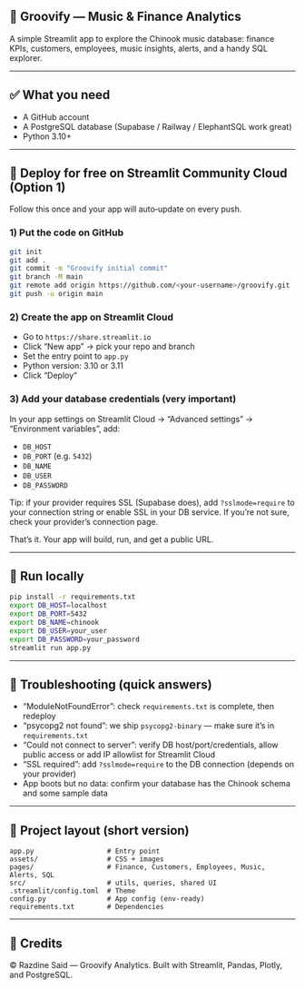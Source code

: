 ## 🎵 Groovify — Music & Finance Analytics

A simple Streamlit app to explore the Chinook music database: finance KPIs, customers, employees, music insights, alerts, and a handy SQL explorer.

---

## ✅ What you need
- A GitHub account
- A PostgreSQL database (Supabase / Railway / ElephantSQL work great)
- Python 3.10+

---

## 🚀 Deploy for free on Streamlit Community Cloud (Option 1)

Follow this once and your app will auto‑update on every push.

### 1) Put the code on GitHub
```bash
git init
git add .
git commit -m "Groovify initial commit"
git branch -M main
git remote add origin https://github.com/<your-username>/groovify.git
git push -u origin main
```

### 2) Create the app on Streamlit Cloud
- Go to `https://share.streamlit.io`
- Click “New app” → pick your repo and branch
- Set the entry point to `app.py`
- Python version: 3.10 or 3.11
- Click “Deploy”

### 3) Add your database credentials (very important)
In your app settings on Streamlit Cloud → “Advanced settings” → “Environment variables”, add:
- `DB_HOST`
- `DB_PORT` (e.g. `5432`)
- `DB_NAME`
- `DB_USER`
- `DB_PASSWORD`

Tip: if your provider requires SSL (Supabase does), add `?sslmode=require` to your connection string or enable SSL in your DB service. If you’re not sure, check your provider’s connection page.

That’s it. Your app will build, run, and get a public URL.

---

## 🧪 Run locally
```bash
pip install -r requirements.txt
export DB_HOST=localhost
export DB_PORT=5432
export DB_NAME=chinook
export DB_USER=your_user
export DB_PASSWORD=your_password
streamlit run app.py
```

---

## 🧰 Troubleshooting (quick answers)
- “ModuleNotFoundError”: check `requirements.txt` is complete, then redeploy
- “psycopg2 not found”: we ship `psycopg2-binary` — make sure it’s in `requirements.txt`
- “Could not connect to server”: verify DB host/port/credentials, allow public access or add IP allowlist for Streamlit Cloud
- “SSL required”: add `?sslmode=require` to the DB connection (depends on your provider)
- App boots but no data: confirm your database has the Chinook schema and some sample data

---

## 📁 Project layout (short version)
```
app.py                  # Entry point
assets/                 # CSS + images
pages/                  # Finance, Customers, Employees, Music, Alerts, SQL
src/                    # utils, queries, shared UI
.streamlit/config.toml  # Theme
config.py               # App config (env-ready)
requirements.txt        # Dependencies
```

---

## 📄 Credits
© Razdine Said — Groovify Analytics. Built with Streamlit, Pandas, Plotly, and PostgreSQL. 